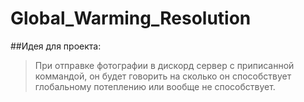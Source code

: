 # Global_Warming_Resolution
 
##Идея для проекта:
>При отправке фотографии в дискорд сервер с приписанной коммандой, он будет говорить на сколько он способствует глобальному потеплению или вообще не способствует.
